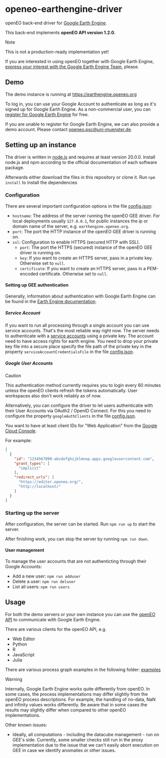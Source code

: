 # openeo-earthengine-driver

openEO back-end driver for [Google Earth Engine](https://earthengine.google.com/).

This back-end implements **openEO API version 1.2.0**.

> [!NOTE]
> This is not a production-ready implementation yet!

If you are interested in using openEO together with Google Earth Engine, [express your interest with the Google Earth Engine Team](https://developers.google.com/earth-engine/help#feature_requests), please.

## Demo

The demo instance is running at <https://earthengine.openeo.org>

To log in, you can use your Google Account to authenticate as long as it's signed up for Google Earth Engine.
As a non-commercial user, you can [register for Google Earth Engine](https://signup.earthengine.google.com/) for free.

If you are unable to register for Google Earth Engine, we can also provide a demo account.
Please contact [openeo.psc@uni-muenster.de](mailto:openeo.psc@uni-muenster.de).

## Setting up an instance

The driver is written in [node.js](https://nodejs.org/) and requires at least version 20.0.0.
Install node.js and npm according to the official documentation of each software package.

Afterwards either download the files in this repository or clone it. Run `npm install` to install the dependencies

### Configuration

There are several important configuration options in the file [config.json](config.json):

* `hostname`: The address of the server running the openEO GEE driver. For local deployments usually `127.0.0.1`, for public instances the ip or domain name of the server, e.g. `earthengine.openeo.org`.
* `port`: The port the HTTP instance of the openEO GEE driver is running on.
* `ssl`: Configuration to enable HTTPS (secured HTTP with SSL).
    * `port`: The port the HTTPS (secured) instance of the openEO GEE driver is running on.
    * `key`: If you want to create an HTTPS server, pass in a private key. Otherwise set to `null`.
    * `certificate`: If you want to create an HTTPS server, pass in a PEM-encoded certificate. Otherwise set to `null`.

#### Setting up GEE authentication

Generally, information about authentication with Google Earth Engine can be found in the [Earth Engine documentation](https://developers.google.com/earth-engine/app_engine_intro).

##### Service Account

If you want to run all processing through a single account you can use service accounts. That's the most reliable way right now.
The server needs to authenticate with a [service accounts](https://developers.google.com/earth-engine/service_account) using a private key. The account need to have access rights for earth engine. You need to drop your private key file into a secure place specify the file path of the private key in the property `serviceAccountCredentialsFile` in the file [config.json](config.json).

##### Google User Accounts

> [!CAUTION]
> This authentication method currently requires you to login every 60 minutes unless the openEO clients refresh the tokens automatically.
> User workspaces also don't work reliably as of now.

Alternatively, you can configure the driver to let users authenticatie with their User Accounts via OAuth2 / OpenID Connect.
For this you need to configure the property `googleAuthClients` in the file [config.json](config.json).

You want to have at least client IDs for "Web Application" from the
[Google Cloud Console](https://console.cloud.google.com/apis/credentials).

For example:

```json
[
  {
    "id": "1234567890-abcdefghijklmnop.apps.googleusercontent.com",
    "grant_types": [
      "implicit"
    ],
    "redirect_urls": [
      "https://editor.openeo.org/",
      "http://localhost/"
    ]
  }
]
```

### Starting up the server

After configuration, the server can be started. Run `npm run up` to start the server.

After finishing work, you can stop the server by running `npm run down`.

#### User management

To manage the user accounts that are not authenticting through their Google Accounts:

- Add a new user: `npm run adduser`
- Delete a user: `npm run deluser`
- List all users: `npm run users`

## Usage

For both the demo servers or your own instance you can use the [openEO API](https://open-eo.github.io/openeo-api/apireference/index.html) to communicate with Google Earth Engine.

There are various clients for the openEO API, e.g.
- Web Editor
- Python
- R
- JavaScript
- Julia

There are various process graph examples in the following folder: [examples](./examples/)

> [!WARNING]
> Internally, Google Earth Engine works quite differently from openEO.
> In some cases, the process implementations may differ slightly from the openEO process descriptions.
> For example, the handling of no-data, NaN and infinity values works differently.
> Be aware that in some cases the results may slightly differ when compared to other openEO implementations.

Other known issues:
- Ideally, all computations - including the datacube management - run on GEE's side.
  Currently, some smaller checks still run in the proxy implementation due to the issue that we can't easily abort execution on GEE in case we identify anomalies or other issues.
